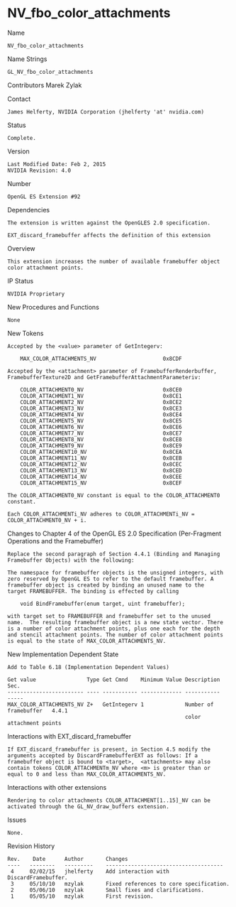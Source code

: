 # NV_fbo_color_attachments

Name

    NV_fbo_color_attachments

Name Strings

    GL_NV_fbo_color_attachments

Contributors
    Marek Zylak

Contact

    James Helferty, NVIDIA Corporation (jhelferty 'at' nvidia.com)

Status

    Complete.

Version

    Last Modified Date: Feb 2, 2015
    NVIDIA Revision: 4.0

Number

    OpenGL ES Extension #92

Dependencies

    The extension is written against the OpenGLES 2.0 specification.

    EXT_discard_framebuffer affects the definition of this extension

Overview

    This extension increases the number of available framebuffer object
    color attachment points.

IP Status

    NVIDIA Proprietary

New Procedures and Functions

    None

New Tokens

    Accepted by the <value> parameter of GetIntegerv:

        MAX_COLOR_ATTACHMENTS_NV                     0x8CDF

    Accepted by the <attachment> parameter of FramebufferRenderbuffer,
    FramebufferTexture2D and GetFramebufferAttachmentParameteriv:

        COLOR_ATTACHMENT0_NV                         0x8CE0
        COLOR_ATTACHMENT1_NV                         0x8CE1
        COLOR_ATTACHMENT2_NV                         0x8CE2
        COLOR_ATTACHMENT3_NV                         0x8CE3
        COLOR_ATTACHMENT4_NV                         0x8CE4
        COLOR_ATTACHMENT5_NV                         0x8CE5
        COLOR_ATTACHMENT6_NV                         0x8CE6
        COLOR_ATTACHMENT7_NV                         0x8CE7
        COLOR_ATTACHMENT8_NV                         0x8CE8
        COLOR_ATTACHMENT9_NV                         0x8CE9
        COLOR_ATTACHMENT10_NV                        0x8CEA
        COLOR_ATTACHMENT11_NV                        0x8CEB
        COLOR_ATTACHMENT12_NV                        0x8CEC
        COLOR_ATTACHMENT13_NV                        0x8CED
        COLOR_ATTACHMENT14_NV                        0x8CEE
        COLOR_ATTACHMENT15_NV                        0x8CEF

    The COLOR_ATTACHMENT0_NV constant is equal to the COLOR_ATTACHMENT0
    constant.

    Each COLOR_ATTACHMENTi_NV adheres to COLOR_ATTACHMENTi_NV =
    COLOR_ATTACHMENT0_NV + i.

Changes to Chapter 4 of the OpenGL ES 2.0 Specification (Per-Fragment
Operations and the Framebuffer)

    Replace the second paragraph of Section 4.4.1 (Binding and Managing
    Framebuffer Objects) with the following:

    The namespace for framebuffer objects is the unsigned integers, with
    zero reserved by OpenGL ES to refer to the default framebuffer. A
    framebuffer object is created by binding an unused name to the
    target FRAMEBUFFER. The binding is effected by calling

        void BindFramebuffer(enum target, uint framebuffer);

    with target set to FRAMEBUFFER and framebuffer set to the unused
    name.  The resulting framebuffer object is a new state vector. There
    is a number of color attachment points, plus one each for the depth
    and stencil attachment points. The number of color attachment points
    is equal to the state of MAX_COLOR_ATTACHMENTS_NV.

New Implementation Dependent State

    Add to Table 6.18 (Implementation Dependent Values)

    Get value                Type Get Cmnd    Minimum Value Description             Sec.
    ------------------------ ---- ----------- ------------- -----------             -----
    MAX_COLOR_ATTACHMENTS_NV Z+   GetIntegerv 1             Number of framebuffer   4.4.1
                                                            color attachment points

Interactions with EXT_discard_framebuffer

    If EXT_discard_framebuffer is present, in Section 4.5 modify the
    arguments accepted by DiscardFramebufferEXT as follows: If a
    framebuffer object is bound to <target>,  <attachments> may also
    contain tokens COLOR_ATTACHMENTm_NV where <m> is greater than or
    equal to 0 and less than MAX_COLOR_ATTACHMENTS_NV.

Interactions with other extensions

    Rendering to color attachments COLOR_ATTACHMENT[1..15]_NV can be
    activated through the GL_NV_draw_buffers extension.

Issues

    None.

Revision History

    Rev.    Date      Author       Changes
    ----   --------   ---------    -------------------------------------
     4     02/02/15   jhelferty    Add interaction with DiscardFramebuffer.
     3     05/10/10   mzylak       Fixed references to core specification.
     2     05/06/10   mzylak       Small fixes and clarifications.
     1     05/05/10   mzylak       First revision.
